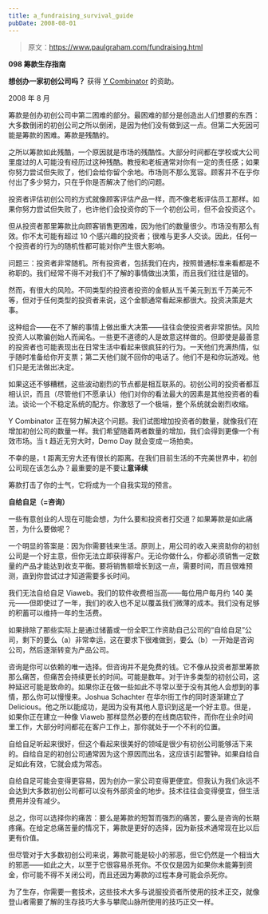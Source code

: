 ```yaml
---
title: a_fundraising_survival_guide
pubDate: 2008-08-01
---
```


> 原文：https://www.paulgraham.com/fundraising.html 

            
**098 筹款生存指南**

**想创办一家初创公司吗？** 获得 [Y Combinator](http://ycombinator.com/apply.html) 的资助。

2008 年 8 月

筹款是创办初创公司中第二困难的部分。最困难的部分是创造出人们想要的东西：大多数倒闭的初创公司之所以倒闭，是因为他们没有做到这一点。但第二大死因可能是筹款的困难。筹款是残酷的。

之所以筹款如此残酷，一个原因就是市场的残酷性。大部分时间都在学校或大公司里度过的人可能没有经历过这种残酷。教授和老板通常对你有一定的责任感；如果你努力尝试但失败了，他们会给你留个余地。市场则不那么宽容。顾客并不在乎你付出了多少努力，只在乎你是否解决了他们的问题。

投资者评估初创公司的方式就像顾客评估产品一样，而不像老板评估员工那样。如果你努力尝试但失败了，也许他们会投资你的下一个初创公司，但不会投资这个。

但从投资者那里筹款比向顾客销售更困难，因为他们的数量很少。市场没有那么有效。你不太可能有超过 10 个感兴趣的投资者；很难与更多人交谈。因此，任何一个投资者的行为的随机性都可能对你产生很大影响。

问题三：投资者非常随机。所有投资者，包括我们在内，按照普通标准来看都是不称职的。我们经常不得不对我们不了解的事情做出决策，而且我们往往是错的。

然而，有很大的风险。不同类型的投资者投资的金额从五千美元到五千万美元不等，但对于任何类型的投资者来说，这个金额通常看起来都很大。投资决策是大事。

这种组合——在不了解的事情上做出重大决策——往往会使投资者非常胆怯。风险投资人以欺骗创始人而闻名。一些更不道德的人是故意这样做的。但即使是最善意的投资者也可能表现出在日常生活中看起来很疯狂的行为。一天他们充满热情，似乎随时准备给你开支票；第二天他们就不回你的电话了。他们不是和你玩游戏。他们只是无法做出决定。

如果这还不够糟糕，这些波动剧烈的节点都是相互联系的。初创公司的投资者都互相认识，而且（尽管他们不愿承认）他们对你的看法最大的因素是其他投资者的看法。谈论一个不稳定系统的配方。你激怒了一个极端，整个系统就会剧烈收缩。

Y Combinator 正在努力解决这个问题。我们试图增加投资者的数量，就像我们在增加初创公司的数量一样。我们希望随着两者数量的增加，我们会得到更像一个有效市场。当 t 趋近无穷大时，Demo Day 就会变成一场拍卖。

不幸的是，t 距离无穷大还有很长的距离。在我们目前生活的不完美世界中，初创公司现在该怎么办？最重要的是不要让**意译续**

筹款打击了你的士气，它将成为一个自我实现的预言。

**自给自足（=咨询）**

一些有意创业的人现在可能会想，为什么要和投资者打交道？如果筹款是如此痛苦，为什么要做呢？

一个明显的答案是：因为你需要钱来生活。原则上，用公司的收入来资助你的初创公司是一个好主意，但你无法立即获得客户。无论你做什么，你都必须销售一定数量的产品才能达到收支平衡。要将销售额增长到这一点，需要时间，而且很难预测，直到你尝试过才知道需要多长时间。

我们无法自给自足 Viaweb。我们的软件收费相当高——每位用户每月约 140 美元——但即使过了一年，我们的收入也不足以覆盖我们微薄的成本。我们没有足够的积蓄可以维持一年的生活费。

如果排除了那些实际上是通过储蓄或一份全职工作资助自己公司的“自给自足”公司，剩下的要么（a）非常幸运，这在要求下很难做到，要么（b）一开始是咨询公司，然后逐渐转变为产品公司。

咨询是你可以依赖的唯一选择。但咨询并不是免费的钱。它不像从投资者那里筹款那么痛苦，但痛苦会持续更长的时间。可能是数年。对于许多类型的初创公司，这种延迟可能是致命的。如果你正在做一些如此不寻常以至于没有其他人会想到的事情，那么你可以慢慢来。Joshua Schachter 在华尔街工作的同时逐渐建立了 Delicious。他之所以能成功，是因为没有其他人意识到这是一个好主意。但是，如果你正在建立一种像 Viaweb 那样显然必要的在线商店软件，而你在业余时间里工作，大部分时间都花在客户工作上，那你就处于一个不利的位置。

自给自足听起来很好，但这个看起来很美好的领域是很少有初创公司能够活下来的。自给自足的初创公司通常因为这个原因而出名，这应该引起警钟。如果自给自足如此有效，它就会成为常态。

自给自足可能会变得更容易，因为创办一家公司变得更便宜。但我认为我们永远不会达到大多数初创公司都可以没有外部资金的地步。技术往往会变得便宜，但生活费用并没有减少。

总之，你可以选择你的痛苦：要么是筹款的短暂而强烈的痛苦，要么是咨询的长期疼痛。在给定总痛苦量的情况下，筹款是更好的选择，因为新技术通常现在比以后更有价值。

但尽管对于大多数初创公司来说，筹款可能是较小的邪恶，但它仍然是一个相当大的邪恶——如此之大，以至于它很容易杀死你。不仅仅是因为如果你未能筹到资金，你可能不得不关闭公司，而且还因为筹款的过程本身可能会杀死你。

为了生存，你需要一套技术，这些技术大多与说服投资者所使用的技术正交，就像登山者需要了解的生存技巧大多与攀爬山脉所使用的技巧正交一样。